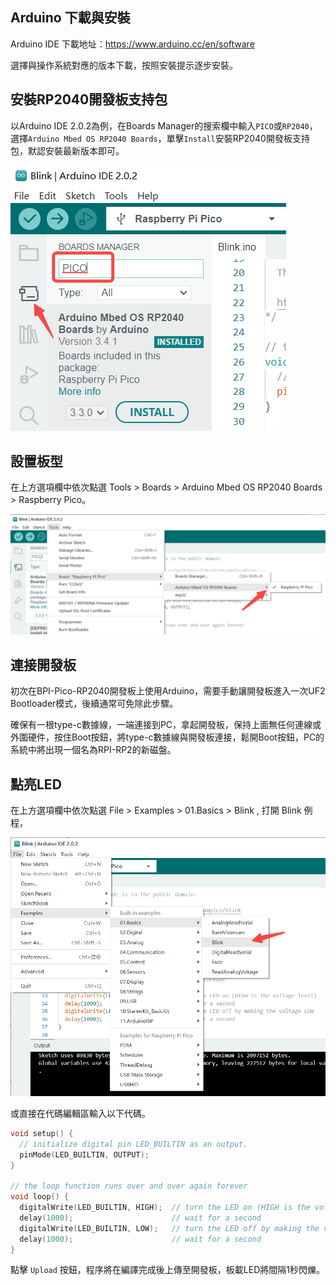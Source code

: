 ## Arduino 下載與安裝

Arduino IDE 下載地址：https://www.arduino.cc/en/software

選擇與操作系統對應的版本下載，按照安裝提示逐步安裝。

## 安裝RP2040開發板支持包

以Arduino IDE 2.0.2為例，在Boards Manager的搜索欄中輸入`PICO`或`RP2040`，選擇`Arduino Mbed OS RP2040 Boards`，單擊`Install`安裝RP2040開發板支持包，默認安裝最新版本即可。

![](../assets/images/arduino_env_1.png)

## 設置板型

在上方選項欄中依次點選 Tools > Boards > Arduino Mbed OS RP2040 Boards > Raspberry Pico。

![](../assets/images/arduino_env_2.png)

## 連接開發板

初次在BPI-Pico-RP2040開發板上使用Arduino，需要手動讓開發板進入一次UF2 Bootloader模式，後續通常可免除此步驟。

確保有一根type-c數據線，一端連接到PC，拿起開發板，保持上面無任何連線或外圍硬件，按住Boot按鈕，將type-c數據線與開發板連接，鬆開Boot按鈕，PC的系統中將出現一個名為RPI-RP2的新磁盤。

## 點亮LED
在上方選項欄中依次點選 File > Examples > 01.Basics > Blink , 打開 Blink 例程，

![](../assets/images/arduino_env_3.png)

或直接在代碼編輯區輸入以下代碼。

```c
void setup() {
  // initialize digital pin LED_BUILTIN as an output.
  pinMode(LED_BUILTIN, OUTPUT);
}

// the loop function runs over and over again forever
void loop() {
  digitalWrite(LED_BUILTIN, HIGH);  // turn the LED on (HIGH is the voltage level)
  delay(1000);                      // wait for a second
  digitalWrite(LED_BUILTIN, LOW);   // turn the LED off by making the voltage LOW
  delay(1000);                      // wait for a second
}

```

點擊 `Upload` 按鈕，程序將在編譯完成後上傳至開發板，板載LED將間隔1秒閃爍。